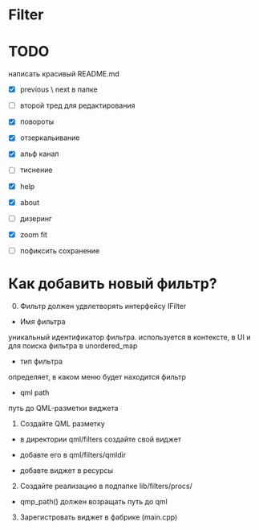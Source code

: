 # Filter

# TODO
написать красивый README.md
- [x] previous \ next в папке
- [ ] второй тред для редактирования
- [x] повороты
- [x] отзеркальивание
- [x] альф канал 
- [ ] тиснение
- [x] help
- [x] about
- [ ] дизеринг
- [x] zoom fit
- [ ] пофиксить сохранение


# Как добавить новый фильтр?

0. Фильтр должен удвлетворять интерфейсу IFilter
- Имя фильтра

уникальный идентификатор фильтра. используется в контексте, в UI и для поиска фильтра в unordered_map

- тип фильтра

определяет, в каком меню будет находится фильтр

- qml path

путь до QML-разметки виджета

1. Создайте QML разметку 

- в директории qml/filters создайте свой виджет

- добавте его в qml/filters/qmldir

- добавте виджет в ресурсы

2. Создайте реализацию в подпапке lib/filters/procs/

- qmp_path() должен возращать путь до qml

3. Зарегистровать виджет в фабрике (main.cpp)

